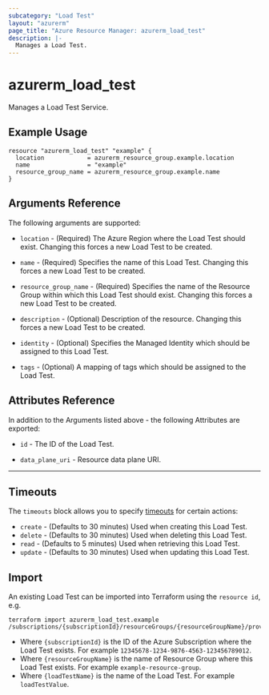 ```yaml
---
subcategory: "Load Test"
layout: "azurerm"
page_title: "Azure Resource Manager: azurerm_load_test"
description: |-
  Manages a Load Test.
---
```


<!-- Note: This documentation is generated. Any manual changes will be overwritten -->

# azurerm_load_test

Manages a Load Test Service.

## Example Usage

```hcl
resource "azurerm_load_test" "example" {
  location            = azurerm_resource_group.example.location
  name                = "example"
  resource_group_name = azurerm_resource_group.example.name
}
```

## Arguments Reference

The following arguments are supported:

* `location` - (Required) The Azure Region where the Load Test should exist. Changing this forces a new Load Test to be created.

* `name` - (Required) Specifies the name of this Load Test. Changing this forces a new Load Test to be created.

* `resource_group_name` - (Required) Specifies the name of the Resource Group within which this Load Test should exist. Changing this forces a new Load Test to be created.

* `description` - (Optional) Description of the resource. Changing this forces a new Load Test to be created.

* `identity` - (Optional) Specifies the Managed Identity which should be assigned to this Load Test.

* `tags` - (Optional) A mapping of tags which should be assigned to the Load Test.

## Attributes Reference

In addition to the Arguments listed above - the following Attributes are exported:

* `id` - The ID of the Load Test.

* `data_plane_uri` - Resource data plane URI.

---



## Timeouts

The `timeouts` block allows you to specify [timeouts](https://www.terraform.io/docs/configuration/resources.html#timeouts) for certain actions:

* `create` - (Defaults to 30 minutes) Used when creating this Load Test.
* `delete` - (Defaults to 30 minutes) Used when deleting this Load Test.
* `read` - (Defaults to 5 minutes) Used when retrieving this Load Test.
* `update` - (Defaults to 30 minutes) Used when updating this Load Test.

## Import

An existing Load Test can be imported into Terraform using the `resource id`, e.g.

```shell
terraform import azurerm_load_test.example /subscriptions/{subscriptionId}/resourceGroups/{resourceGroupName}/providers/Microsoft.LoadTestService/loadTests/{loadTestName}
```

* Where `{subscriptionId}` is the ID of the Azure Subscription where the Load Test exists. For example `12345678-1234-9876-4563-123456789012`.
* Where `{resourceGroupName}` is the name of Resource Group where this Load Test exists. For example `example-resource-group`.
* Where `{loadTestName}` is the name of the Load Test. For example `loadTestValue`.
